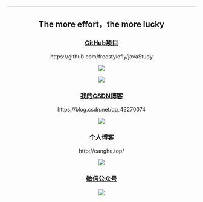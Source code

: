 
<hr>
<h2 align="center">The more effort，the more lucky</h2>
<a href="https://github.com/freestylefly/javaStudy"><p><h3 align="center">GitHub项目</h3></p></a>
<p align="center">https://github.com/freestylefly/javaStudy</p>
<p align="center">
<img src="https://img-blog.csdnimg.cn/20190901134040609.jpg?x-oss-process=image/watermark,type_ZmFuZ3poZW5naGVpdGk,shadow_10,text_aHR0cHM6Ly9ibG9nLmNzZG4ubmV0L3FxXzQzMjcwMDc0,size_16,color_FFFFFF,t_70" width=""/>
</p>
<p align="center">
<img src="https://img-blog.csdnimg.cn/20190901134155752.jpg?x-oss-process=image/watermark,type_ZmFuZ3poZW5naGVpdGk,shadow_10,text_aHR0cHM6Ly9ibG9nLmNzZG4ubmV0L3FxXzQzMjcwMDc0,size_16,color_FFFFFF,t_70" width=""/>
</p>

<a href="https://blog.csdn.net/qq_43270074"><p><h3 align="center">我的CSDN博客</h3></p></a>
<p align="center">https://blog.csdn.net/qq_43270074</p>
<p align="center">
<img src="https://img-blog.csdnimg.cn/20190901134427411.jpg?x-oss-process=image/watermark,type_ZmFuZ3poZW5naGVpdGk,shadow_10,text_aHR0cHM6Ly9ibG9nLmNzZG4ubmV0L3FxXzQzMjcwMDc0,size_16,color_FFFFFF,t_70" width=""/>
</p>

<a href="https://freestylefly.github.io/"><p><h3 align="center">个人博客</h3></p></a>
<p align="center">http://canghe.top/</p>
<p align="center">
<img src="https://img-blog.csdnimg.cn/20190901134518842.jpg?x-oss-process=image/watermark,type_ZmFuZ3poZW5naGVpdGk,shadow_10,text_aHR0cHM6Ly9ibG9nLmNzZG4ubmV0L3FxXzQzMjcwMDc0,size_16,color_FFFFFF,t_70" width=""/>
</p>
<a href="https://freestylefly.github.io/"><p><h3 align="center">微信公众号</h3></p></a>
<p align="center">
<img src="https://img-blog.csdnimg.cn/20190901134608819.jpg?x-oss-process=image/watermark,type_ZmFuZ3poZW5naGVpdGk,shadow_10,text_aHR0cHM6Ly9ibG9nLmNzZG4ubmV0L3FxXzQzMjcwMDc0,size_16,color_FFFFFF,t_70" width=""/>
</p>